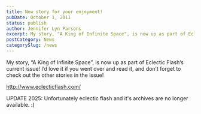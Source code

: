 ```yaml
---
title: New story for your enjoyment!
pubDate: October 1, 2011
status: publish
author: Jennifer Lyn Parsons
excerpt: My story, "A King of Infinite Space", is now up as part of Eclectic Flash's current issue!
postCategory: News
categorySlug: /news
---
```

My story, “A King of Infinite Space”, is now up as part of Eclectic Flash‘s current issue! I’d love it if you went over and read it, and don’t forget to check out the other stories in the issue!

http://www.eclecticflash.com/

UPDATE 2025: Unfortunately eclectic flash and it's archives are no longer available. :(